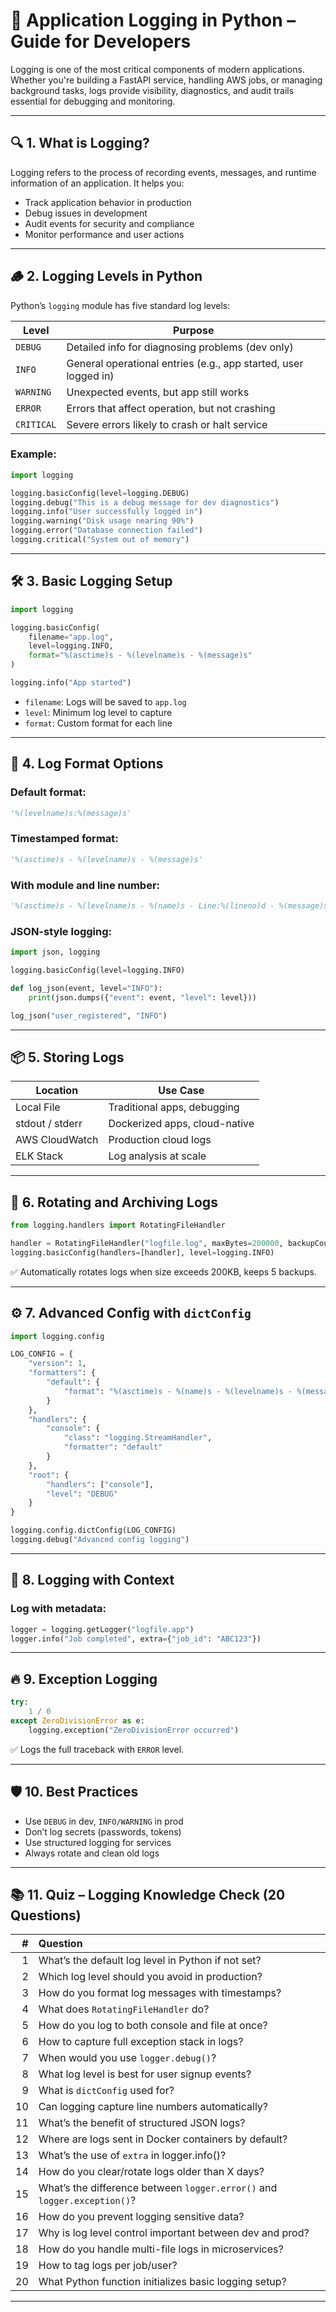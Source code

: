 # 📝 Application Logging in Python – Guide for Developers

Logging is one of the most critical components of modern applications. Whether you're building a FastAPI service, handling AWS jobs, or managing background tasks, logs provide visibility, diagnostics, and audit trails essential for debugging and monitoring.

---

## 🔍 1. What is Logging?

Logging refers to the process of recording events, messages, and runtime information of an application. It helps you:

- Track application behavior in production
- Debug issues in development
- Audit events for security and compliance
- Monitor performance and user actions

---

## 🪵 2. Logging Levels in Python

Python’s `logging` module has five standard log levels:

| Level      | Purpose                                                             |
|------------|----------------------------------------------------------------------|
| `DEBUG`    | Detailed info for diagnosing problems (dev only)                    |
| `INFO`     | General operational entries (e.g., app started, user logged in)     |
| `WARNING`  | Unexpected events, but app still works                              |
| `ERROR`    | Errors that affect operation, but not crashing                      |
| `CRITICAL` | Severe errors likely to crash or halt service                       |

### Example:
```python
import logging

logging.basicConfig(level=logging.DEBUG)
logging.debug("This is a debug message for dev diagnostics")
logging.info("User successfully logged in")
logging.warning("Disk usage nearing 90%")
logging.error("Database connection failed")
logging.critical("System out of memory")
```

---

## 🛠️ 3. Basic Logging Setup

```python
import logging

logging.basicConfig(
    filename="app.log",
    level=logging.INFO,
    format="%(asctime)s - %(levelname)s - %(message)s"
)

logging.info("App started")
```

- `filename`: Logs will be saved to `app.log`
- `level`: Minimum log level to capture
- `format`: Custom format for each line

---

## 📄 4. Log Format Options

### Default format:
```python
'%(levelname)s:%(message)s'
```

### Timestamped format:
```python
'%(asctime)s - %(levelname)s - %(message)s'
```

### With module and line number:
```python
'%(asctime)s - %(levelname)s - %(name)s - Line:%(lineno)d - %(message)s'
```

### JSON-style logging:
```python
import json, logging

logging.basicConfig(level=logging.INFO)

def log_json(event, level="INFO"):
    print(json.dumps({"event": event, "level": level}))

log_json("user_registered", "INFO")
```

---

## 📦 5. Storing Logs

| Location        | Use Case                       |
|----------------|---------------------------------|
| Local File      | Traditional apps, debugging    |
| stdout / stderr | Dockerized apps, cloud-native  |
| AWS CloudWatch  | Production cloud logs           |
| ELK Stack       | Log analysis at scale          |

---

## 🔁 6. Rotating and Archiving Logs

```python
from logging.handlers import RotatingFileHandler

handler = RotatingFileHandler("logfile.log", maxBytes=200000, backupCount=5)
logging.basicConfig(handlers=[handler], level=logging.INFO)
```

✅ Automatically rotates logs when size exceeds 200KB, keeps 5 backups.

---

## ⚙️ 7. Advanced Config with `dictConfig`

```python
import logging.config

LOG_CONFIG = {
    "version": 1,
    "formatters": {
        "default": {
            "format": "%(asctime)s - %(name)s - %(levelname)s - %(message)s"
        }
    },
    "handlers": {
        "console": {
            "class": "logging.StreamHandler",
            "formatter": "default"
        }
    },
    "root": {
        "handlers": ["console"],
        "level": "DEBUG"
    }
}

logging.config.dictConfig(LOG_CONFIG)
logging.debug("Advanced config logging")
```

---

## 🧪 8. Logging with Context

### Log with metadata:
```python
logger = logging.getLogger("logfile.app")
logger.info("Job completed", extra={"job_id": "ABC123"})
```

---

## 🔥 9. Exception Logging

```python
try:
    1 / 0
except ZeroDivisionError as e:
    logging.exception("ZeroDivisionError occurred")
```

✅ Logs the full traceback with `ERROR` level.

---

## 🛡️ 10. Best Practices

- Use `DEBUG` in dev, `INFO/WARNING` in prod
- Don’t log secrets (passwords, tokens)
- Use structured logging for services
- Always rotate and clean old logs

---

## 📚 11. Quiz – Logging Knowledge Check (20 Questions)

| # | Question |
|--:|:---------|
| 1 | What’s the default log level in Python if not set? |
| 2 | Which log level should you avoid in production? |
| 3 | How do you format log messages with timestamps? |
| 4 | What does `RotatingFileHandler` do? |
| 5 | How do you log to both console and file at once? |
| 6 | How to capture full exception stack in logs? |
| 7 | When would you use `logger.debug()`? |
| 8 | What log level is best for user signup events? |
| 9 | What is `dictConfig` used for? |
| 10 | Can logging capture line numbers automatically? |
| 11 | What’s the benefit of structured JSON logs? |
| 12 | Where are logs sent in Docker containers by default? |
| 13 | What’s the use of `extra` in logger.info()? |
| 14 | How do you clear/rotate logs older than X days? |
| 15 | What’s the difference between `logger.error()` and `logger.exception()`? |
| 16 | How do you prevent logging sensitive data? |
| 17 | Why is log level control important between dev and prod? |
| 18 | How do you handle multi-file logs in microservices? |
| 19 | How to tag logs per job/user? |
| 20 | What Python function initializes basic logging setup? |

---

